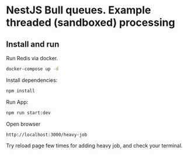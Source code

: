 # NestJS Bull queues. Example threaded (sandboxed) processing

## Install and run

Run Redis via docker.

```bash
docker-compose up -d
```

Install dependencies:

```bash
npm install
```

Run App:

```bash
npm run start:dev
```

Open browser

```
http://localhost:3000/heavy-job
```

Try reload page few times for adding heavy job, and check your terminal.
